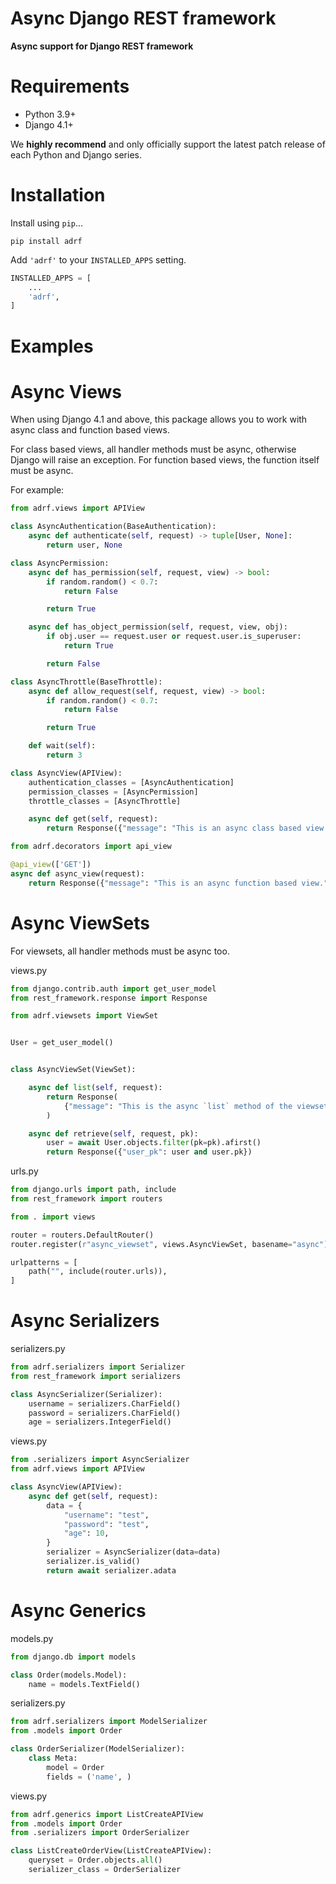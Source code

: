 # Async Django REST framework

**Async support for Django REST framework**

# Requirements

* Python 3.9+
* Django 4.1+

We **highly recommend** and only officially support the latest patch release of
each Python and Django series.

# Installation

Install using `pip`...

    pip install adrf

Add `'adrf'` to your `INSTALLED_APPS` setting.
```python
INSTALLED_APPS = [
    ...
    'adrf',
]
```

# Examples

# Async Views

When using Django 4.1 and above, this package allows you to work with async class and function based views.

For class based views, all handler methods must be async, otherwise Django will raise an exception. For function based views, the function itself must be async.

For example:

```python
from adrf.views import APIView

class AsyncAuthentication(BaseAuthentication):
    async def authenticate(self, request) -> tuple[User, None]:
        return user, None

class AsyncPermission:
    async def has_permission(self, request, view) -> bool:
        if random.random() < 0.7:
            return False

        return True

    async def has_object_permission(self, request, view, obj):
        if obj.user == request.user or request.user.is_superuser:
            return True

        return False

class AsyncThrottle(BaseThrottle):
    async def allow_request(self, request, view) -> bool:
        if random.random() < 0.7:
            return False

        return True

    def wait(self):
        return 3

class AsyncView(APIView):
    authentication_classes = [AsyncAuthentication]
    permission_classes = [AsyncPermission]
    throttle_classes = [AsyncThrottle]

    async def get(self, request):
        return Response({"message": "This is an async class based view."})

from adrf.decorators import api_view

@api_view(['GET'])
async def async_view(request):
    return Response({"message": "This is an async function based view."})
```
# Async ViewSets

For viewsets, all handler methods must be async too.

views.py
```python
from django.contrib.auth import get_user_model
from rest_framework.response import Response

from adrf.viewsets import ViewSet


User = get_user_model()


class AsyncViewSet(ViewSet):

    async def list(self, request):
        return Response(
            {"message": "This is the async `list` method of the viewset."}
        )

    async def retrieve(self, request, pk):
        user = await User.objects.filter(pk=pk).afirst()
        return Response({"user_pk": user and user.pk})

```

urls.py
```python
from django.urls import path, include
from rest_framework import routers

from . import views

router = routers.DefaultRouter()
router.register(r"async_viewset", views.AsyncViewSet, basename="async")

urlpatterns = [
    path("", include(router.urls)),
]

```

# Async Serializers

serializers.py

```python
from adrf.serializers import Serializer
from rest_framework import serializers

class AsyncSerializer(Serializer):
    username = serializers.CharField()
    password = serializers.CharField()
    age = serializers.IntegerField()
```

views.py

```python
from .serializers import AsyncSerializer
from adrf.views import APIView

class AsyncView(APIView):
    async def get(self, request):
        data = {
            "username": "test",
            "password": "test",
            "age": 10,
        }
        serializer = AsyncSerializer(data=data)
        serializer.is_valid()
        return await serializer.adata
```

# Async Generics

models.py

```python
from django.db import models

class Order(models.Model):
    name = models.TextField()
```

serializers.py

```python
from adrf.serializers import ModelSerializer
from .models import Order

class OrderSerializer(ModelSerializer):
    class Meta:
        model = Order
        fields = ('name', )
```

views.py

```python
from adrf.generics import ListCreateAPIView
from .models import Order
from .serializers import OrderSerializer

class ListCreateOrderView(ListCreateAPIView):
    queryset = Order.objects.all()
    serializer_class = OrderSerializer
```
